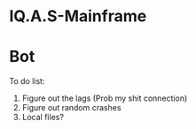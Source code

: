 # IQ.A.S-Mainframe
# Bot
To do list:
1) Figure out the lags (Prob my shit connection)
2) Figure out random crashes
3) Local files?